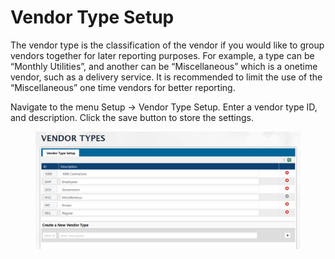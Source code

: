 # Vendor Type Setup

The vendor type is the classification of the vendor if you would like to group vendors together for later reporting purposes. For example, a type can be “Monthly Utilities”, and another can be “Miscellaneous” which is a onetime vendor, such as a delivery service. It is recommended to limit the use of the “Miscellaneous” one time vendors for better reporting.

Navigate to the menu Setup -> Vendor Type Setup. Enter a vendor type ID, and description. Click the save button to store the settings.

<figure><img src="../../../.gitbook/assets/image (1649).png" alt=""><figcaption></figcaption></figure>
